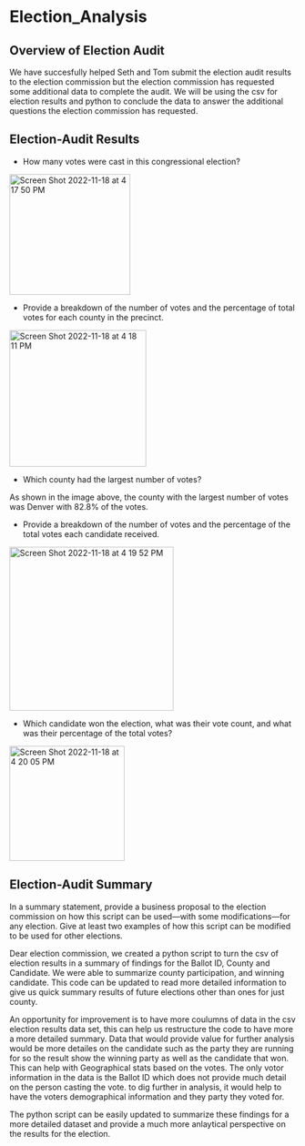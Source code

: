 # Election_Analysis

## Overview of Election Audit

We have succesfully helped Seth and Tom submit the election audit results to the election commission but the election commission has requested some additional data to complete the audit. We will be using the csv for election results and python to conclude the data to answer 
the additional questions the election commission has requested.


## Election-Audit Results


- How many votes were cast in this congressional election?

<img width="212" alt="Screen Shot 2022-11-18 at 4 17 50 PM" src="https://user-images.githubusercontent.com/107590196/202804082-b925b2ae-2117-485e-8f87-ac0cf41f6a9d.png">


- Provide a breakdown of the number of votes and the percentage of total votes for each county in the precinct.

<img width="240" alt="Screen Shot 2022-11-18 at 4 18 11 PM" src="https://user-images.githubusercontent.com/107590196/202804135-3e2d031c-f8e2-4602-b33b-738e5edd3835.png">


- Which county had the largest number of votes?

As shown in the image above, the county with the largest number of votes was Denver with 82.8% of the votes.

- Provide a breakdown of the number of votes and the percentage of the total votes each candidate received.

<img width="288" alt="Screen Shot 2022-11-18 at 4 19 52 PM" src="https://user-images.githubusercontent.com/107590196/202804373-7572d945-f0df-4178-91a2-0f5f4aed3413.png">


- Which candidate won the election, what was their vote count, and what was their percentage of the total votes?

<img width="202" alt="Screen Shot 2022-11-18 at 4 20 05 PM" src="https://user-images.githubusercontent.com/107590196/202804407-7c308295-52f0-4879-b1b2-7f5ae9141f12.png">

## Election-Audit Summary

In a summary statement, provide a business proposal to the election commission on how this script can be used—with some modifications—for any election. Give at least two examples of how this script can be modified to be used for other elections.

 Dear election commission, we created a python script to turn the csv of election results in a summary of findings for the Ballot ID, County and Candidate. We were able to summarize county participation, and winning candidate. This code can be updated to read more detailed information to give us quick summary results of future elections other than ones for just county. 
 
An opportunity for improvement is to have more coulumns of data in the csv election results data set, this can help us restructure the code to have more a more detailed summary. Data that would provide value for further analysis would be more detailes on the candidate such as the party they are running for so the result show the winning party as well as the candidate that won. This can help with Geographical stats based on the votes. 
The only votor information in the data is the Ballot ID which does not provide much detail on the person casting the vote. to dig further in analysis, it would help to have the voters demographical information and they party they voted for. 

The python script can be easily updated to summarize these findings for a more detailed dataset and provide a much more anlaytical perspective on the results for the election.

 
